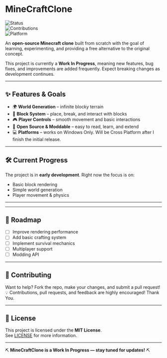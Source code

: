 # MineCraftClone  

![Status](https://img.shields.io/badge/status-WIP-orange?style=for-the-badge)  
![Contributions](https://img.shields.io/badge/contributions-welcome-brightgreen?style=for-the-badge)  
![Platform](https://img.shields.io/badge/platform-Windows_For_Now-lightgrey?style=for-the-badge)  

An **open-source Minecraft clone** built from scratch with the goal of learning, experimenting, and providing a free alternative to the original concept.  

This project is currently a **Work In Progress**, meaning new features, bug fixes, and improvements are added frequently. Expect breaking changes as development continues.  

---

## ✨ Features & Goals
- 🌍 **World Generation** – infinite blocky terrain  
- 🧱 **Block System** – place, break, and interact with blocks  
- 🎮 **Player Controls** – smooth movement and basic interactions  
- 🔧 **Open Source & Moddable** – easy to read, learn, and extend  
- 💻 **Platforms** – works on Windows Only. Will be Cross Platform after I finish the initial release. 

---

## 🛠️ Current Progress
The project is in **early development**. Right now the focus is on:  
- Basic block rendering  
- Simple world generation  
- Player movement & physics  

---

---

## 🚧 Roadmap
- [ ] Improve rendering performance  
- [ ] Add basic crafting system  
- [ ] Implement survival mechanics  
- [ ] Multiplayer support  
- [ ] Modding API  

---

## 🤝 Contributing
Want to help? Fork the repo, make your changes, and submit a pull request!  💡 Contributions, pull requests, and feedback are highly encouraged! Thank You.

---

## 📜 License
This project is licensed under the **MIT License**.  
See [LICENSE](./LICENSE) for more information.  

---

⛏️ **MineCraftClone is a Work In Progress — stay tuned for updates!** ⛏️
